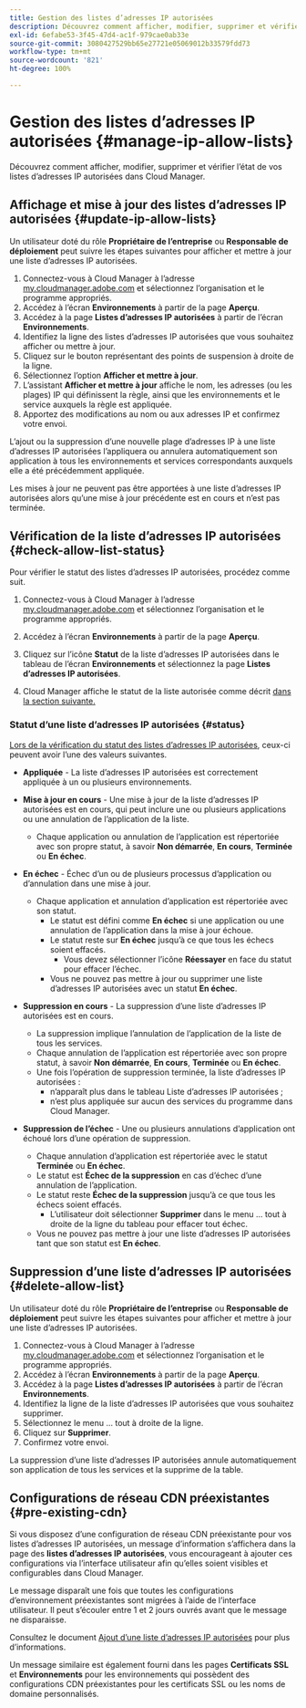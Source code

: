 ```yaml
---
title: Gestion des listes d’adresses IP autorisées
description: Découvrez comment afficher, modifier, supprimer et vérifier l’état de vos listes d’adresses IP autorisées dans Cloud Manager.
exl-id: 6efabe53-3f45-47d4-ac1f-979cae0ab33e
source-git-commit: 3080427529bb65e27721e05069012b33579fdd73
workflow-type: tm+mt
source-wordcount: '821'
ht-degree: 100%

---
```


# Gestion des listes d’adresses IP autorisées {#manage-ip-allow-lists}

Découvrez comment afficher, modifier, supprimer et vérifier l’état de vos listes d’adresses IP autorisées dans Cloud Manager.

## Affichage et mise à jour des listes d’adresses IP autorisées {#update-ip-allow-lists}

Un utilisateur doté du rôle **Propriétaire de l’entreprise** ou **Responsable de déploiement** peut suivre les étapes suivantes pour afficher et mettre à jour une liste d’adresses IP autorisées.

1. Connectez-vous à Cloud Manager à l’adresse [my.cloudmanager.adobe.com](https://my.cloudmanager.adobe.com/) et sélectionnez l’organisation et le programme appropriés.
1. Accédez à l’écran **Environnements** à partir de la page **Aperçu**.
1. Accédez à la page **Listes d’adresses IP autorisées** à partir de l’écran **Environnements**.
1. Identifiez la ligne des listes d’adresses IP autorisées que vous souhaitez afficher ou mettre à jour.
1. Cliquez sur le bouton représentant des points de suspension à droite de la ligne.
1. Sélectionnez l’option **Afficher et mettre à jour**.
1. L’assistant **Afficher et mettre à jour** affiche le nom, les adresses (ou les plages) IP qui définissent la règle, ainsi que les environnements et le service auxquels la règle est appliquée.
1. Apportez des modifications au nom ou aux adresses IP et confirmez votre envoi.

L’ajout ou la suppression d’une nouvelle plage d’adresses IP à une liste d’adresses IP autorisées l’appliquera ou annulera automatiquement son application à tous les environnements et services correspondants auxquels elle a été précédemment appliquée.

Les mises à jour ne peuvent pas être apportées à une liste d’adresses IP autorisées alors qu’une mise à jour précédente est en cours et n’est pas terminée.

## Vérification de la liste d’adresses IP autorisées {#check-allow-list-status}

Pour vérifier le statut des listes d’adresses IP autorisées, procédez comme suit.

1. Connectez-vous à Cloud Manager à l’adresse [my.cloudmanager.adobe.com](https://my.cloudmanager.adobe.com/) et sélectionnez l’organisation et le programme appropriés.

1. Accédez à l’écran **Environnements** à partir de la page **Aperçu**.

1. Cliquez sur l’icône **Statut** de la liste d’adresses IP autorisées dans le tableau de l’écran **Environnements** et sélectionnez la page **Listes d’adresses IP autorisées**.

1. Cloud Manager affiche le statut de la liste autorisée comme décrit [dans la section suivante.](#status)

### Statut d’une liste d’adresses IP autorisées {#status}

[Lors de la vérification du statut des listes d’adresses IP autorisées](#check-allow-list-status), ceux-ci peuvent avoir l’une des valeurs suivantes.

* **Appliquée** - La liste d’adresses IP autorisées est correctement appliquée à un ou plusieurs environnements.

* **Mise à jour en cours** - Une mise à jour de la liste d’adresses IP autorisées est en cours, qui peut inclure une ou plusieurs applications ou une annulation de l’application de la liste.

   * Chaque application ou annulation de l’application est répertoriée avec son propre statut, à savoir **Non démarrée**, **En cours**, **Terminée** ou **En échec**.

* **En échec** - Échec d’un ou de plusieurs processus d’application ou d’annulation dans une mise à jour.
   * Chaque application et annulation d’application est répertoriée avec son statut.
      * Le statut est défini comme **En échec** si une application ou une annulation de l’application dans la mise à jour échoue.
      * Le statut reste sur **En échec** jusqu’à ce que tous les échecs soient effacés.
         * Vous devez sélectionner l’icône **Réessayer** en face du statut pour effacer l’échec.
      * Vous ne pouvez pas mettre à jour ou supprimer une liste d’adresses IP autorisées avec un statut **En échec**.

* **Suppression en cours** - La suppression d’une liste d’adresses IP autorisées est en cours.
   * La suppression implique l’annulation de l’application de la liste de tous les services.
   * Chaque annulation de l’application est répertoriée avec son propre statut, à savoir **Non démarrée**, **En cours**, **Terminée** ou **En échec**.
   * Une fois l’opération de suppression terminée, la liste d’adresses IP autorisées :
      * n’apparaît plus dans le tableau Liste d’adresses IP autorisées ;
      * n’est plus appliquée sur aucun des services du programme dans Cloud Manager.

* **Suppression de l’échec** - Une ou plusieurs annulations d’application ont échoué lors d’une opération de suppression.

   * Chaque annulation d’application est répertoriée avec le statut **Terminée** ou **En échec**.
   * Le statut est **Échec de la suppression** en cas d’échec d’une annulation de l’application.
   * Le statut reste **Échec de la suppression** jusqu’à ce que tous les échecs soient effacés.
      * L’utilisateur doit sélectionner **Supprimer** dans le menu ... tout à droite de la ligne du tableau pour effacer tout échec.
   * Vous ne pouvez pas mettre à jour une liste d’adresses IP autorisées tant que son statut est **En échec**.

## Suppression d’une liste d’adresses IP autorisées {#delete-allow-list}

Un utilisateur doté du rôle **Propriétaire de l’entreprise** ou **Responsable de déploiement** peut suivre les étapes suivantes pour afficher et mettre à jour une liste d’adresses IP autorisées.

1. Connectez-vous à Cloud Manager à l’adresse [my.cloudmanager.adobe.com](https://my.cloudmanager.adobe.com/) et sélectionnez l’organisation et le programme appropriés.
1. Accédez à l’écran **Environnements** à partir de la page **Aperçu**.
1. Accédez à la page **Listes d’adresses IP autorisées** à partir de l’écran **Environnements**.
1. Identifiez la ligne de la liste d’adresses IP autorisées que vous souhaitez supprimer.
1. Sélectionnez le menu ... tout à droite de la ligne.
1. Cliquez sur **Supprimer**.
1. Confirmez votre envoi.

La suppression d’une liste d’adresses IP autorisées annule automatiquement son application de tous les services et la supprime de la table.

## Configurations de réseau CDN préexistantes {#pre-existing-cdn}

Si vous disposez d’une configuration de réseau CDN préexistante pour vos listes d’adresses IP autorisées, un message d’information s’affichera dans la page des **listes d’adresses IP autorisées**, vous encourageant à ajouter ces configurations via l’interface utilisateur afin qu’elles soient visibles et configurables dans Cloud Manager.

Le message disparaît une fois que toutes les configurations d’environnement préexistantes sont migrées à l’aide de l’interface utilisateur. Il peut s’écouler entre 1 et 2 jours ouvrés avant que le message ne disparaisse.

Consultez le document [Ajout d’une liste d’adresses IP autorisées](/help/implementing/cloud-manager/ip-allow-lists/add-ip-allow-lists.md) pour plus d’informations.

Un message similaire est également fourni dans les pages **Certificats SSL** et **Environnements** pour les environnements qui possèdent des configurations CDN préexistantes pour les certificats SSL ou les noms de domaine personnalisés.
